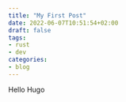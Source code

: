 ```yaml
---
title: "My First Post"
date: 2022-06-07T10:51:54+02:00
draft: false
tags:
- rust
- dev
categories:
- blog
---
```


Hello Hugo
